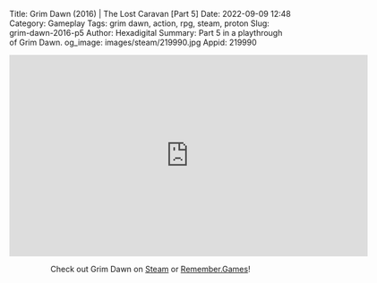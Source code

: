 Title: Grim Dawn (2016) | The Lost Caravan [Part 5]
Date: 2022-09-09 12:48
Category: Gameplay
Tags: grim dawn, action, rpg, steam, proton
Slug: grim-dawn-2016-p5
Author: Hexadigital
Summary: Part 5 in a playthrough of Grim Dawn.
og_image: images/steam/219990.jpg
Appid: 219990

<center><iframe src="https://www.youtube.com/embed/uDt9X_LBBG0?feature=oembed" allow="accelerometer; autoplay; encrypted-media; gyroscope; picture-in-picture" width="640" height="360" frameborder="0"></iframe>

Check out Grim Dawn on [Steam](https://store.steampowered.com/app/219990/?curator_clanid=34633900) or [Remember.Games](https://remember.games/game/178/)!</center>